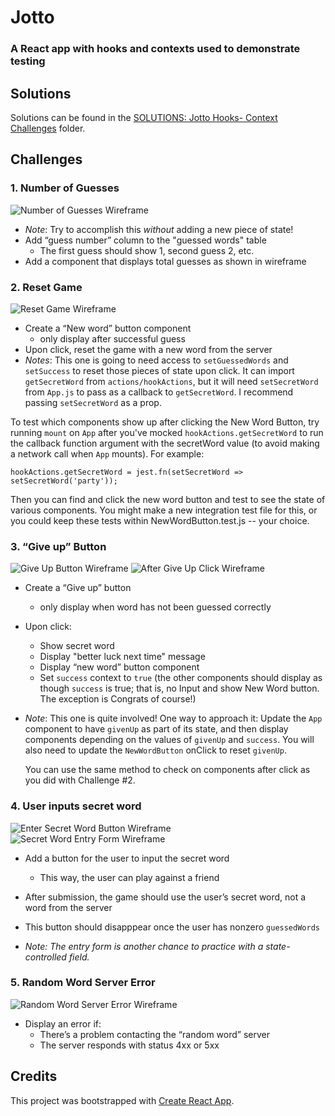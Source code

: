 # Jotto
### A React app with hooks and contexts used to demonstrate testing

## Solutions

Solutions can be found in the [SOLUTIONS: Jotto Hooks- Context Challenges](https://github.com/flyrightsister/udemy-react-testing-projects/tree/master/SOLUTIONS:%20Jotto%20Hooks-Context%20Challenges) folder.

## Challenges

### 1. Number of Guesses
  ![Number of Guesses Wireframe](https://github.com/flyrightsister/udemy-react-testing-projects/blob/master/jotto-redux/readme-images/number-of-guesses_wireframe.png)

  * _Note_: Try to accomplish this _without_ adding a new piece of state!
  * Add “guess number” column to the "guessed words" table
    * The first guess should show 1, second guess 2, etc.
  * Add a component that displays total guesses as shown in wireframe

### 2. Reset Game
  ![Reset Game Wireframe](https://github.com/flyrightsister/udemy-react-testing-projects/blob/master/jotto-redux/readme-images/new-game_wireframe.png)
  * Create a “New word” button component
    * only display after successful guess
  * Upon click, reset the game with a new word from the server
  * _Notes_: This one is going to need access to `setGuessedWords` and `setSuccess` to reset those pieces of state upon click. It can import `getSecretWord` from `actions/hookActions`, but it will need `setSecretWord` from `App.js` to pass as a callback to `getSecretWord`. I recommend passing `setSecretWord` as a prop.

  To test which components show up
  after clicking the New Word Button, try running `mount` on `App` after you've mocked
  `hookActions.getSecretWord` to run the callback function
  argument with the secretWord value (to avoid making a
  network call when `App` mounts). For example: 
  
  ```
  hookActions.getSecretWord = jest.fn(setSecretWord => setSecretWord('party'));
  ```

  Then you can find and click the new word button and test to see the state of various components. You might make a new integration test file for this, or you could keep these tests within NewWordButton.test.js -- your choice.

### 3. “Give up” Button
  ![Give Up Button Wireframe](https://github.com/flyrightsister/udemy-react-testing-projects/blob/master/jotto-redux/readme-images/give-up-button_wireframe.png)
  ![After Give Up Click Wireframe](https://github.com/flyrightsister/udemy-react-testing-projects/blob/master/jotto-redux/readme-images/after-give-up_wireframe.png)  
  
  * Create a “Give up” button
    * only display when word has not been guessed correctly
  * Upon click:
    * Show secret word
    * Display "better luck next time" message
    * Display “new word” button component
    * Set `success` context to `true` (the other components should display as though `success` is true; that is, no Input and show New Word button. The exception is Congrats of course!)
  * _Note_: This one is quite involved! One way to approach it: Update
    the `App` component to have `givenUp` as part of its state,
    and then display components depending on the values of
    `givenUp` and `success`. 
    You will also need to
    update the `NewWordButton` onClick to reset `givenUp`.

    You can use the same method to check on components after click as you did with Challenge #2. 

### 4. User inputs secret word
  ![Enter Secret Word Button Wireframe](https://github.com/flyrightsister/udemy-react-testing-projects/blob/master/jotto-redux/readme-images/enter-secret-word_wireframe.png)  
  ![Secret Word Entry Form Wireframe](https://github.com/flyrightsister/udemy-react-testing-projects/blob/master/jotto-redux/readme-images/secret-word-entry-form_wireframe.png)  

  * Add a button for the user to input the secret word
    * This way, the user can play against a friend
  * After submission, the game should use the user’s secret word, not a word from the server
  * This button should disapppear once the user has nonzero `guessedWords`

  * _Note: The entry form is another chance to practice with a state-controlled field._

### 5. Random Word Server Error
  ![Random Word Server Error Wireframe](https://github.com/flyrightsister/udemy-react-testing-projects/blob/master/jotto-redux/readme-images/random-word-server-error_wireframe.png) 

  * Display an error if:
    * There’s a problem contacting the “random word” server
    * The server responds with status 4xx or 5xx
 
## Credits
This project was bootstrapped with [Create React App](https://github.com/facebookincubator/create-react-app).
